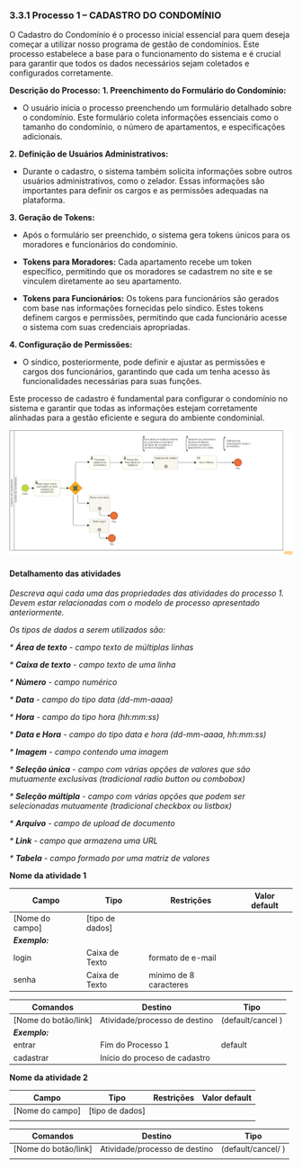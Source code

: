 ### 3.3.1 Processo 1 – CADASTRO DO CONDOMÍNIO

O Cadastro do Condomínio é o processo inicial essencial para quem deseja começar a utilizar nosso programa de gestão de condomínios. Este processo estabelece a base para o funcionamento do sistema e é crucial para garantir que todos os dados necessários sejam coletados e configurados corretamente.

**Descrição do Processo:**
**1. Preenchimento do Formulário do Condomínio:**

* O usuário inicia o processo preenchendo um formulário detalhado sobre o condomínio. Este formulário coleta informações essenciais como o tamanho do condomínio, o número de apartamentos, e especificações adicionais.
  
**2. Definição de Usuários Administrativos:**

* Durante o cadastro, o sistema também solicita informações sobre outros usuários administrativos, como o zelador. Essas informações são importantes para definir os cargos e as permissões adequadas na plataforma.

**3. Geração de Tokens:**

* Após o formulário ser preenchido, o sistema gera tokens únicos para os moradores e funcionários do condomínio.

* **Tokens para Moradores:** Cada apartamento recebe um token específico, permitindo que os moradores se cadastrem no site e se vinculem diretamente ao seu apartamento.

* **Tokens para Funcionários:** Os tokens para funcionários são gerados com base nas informações fornecidas pelo síndico. Estes tokens definem cargos e permissões, permitindo que cada funcionário acesse o sistema com suas credenciais apropriadas.

**4. Configuração de Permissões:**

* O síndico, posteriormente, pode definir e ajustar as permissões e cargos dos funcionários, garantindo que cada um tenha acesso às funcionalidades necessárias para suas funções.

Este processo de cadastro é fundamental para configurar o condomínio no sistema e garantir que todas as informações estejam corretamente alinhadas para a gestão eficiente e segura do ambiente condominial.

![Modelo BPMN do PROCESSO 13](images/processo-cadastro-do-condominio.png "Modelo BPMN do Processo 13.")

#### Detalhamento das atividades

_Descreva aqui cada uma das propriedades das atividades do processo 1. 
Devem estar relacionadas com o modelo de processo apresentado anteriormente._

_Os tipos de dados a serem utilizados são:_

_* **Área de texto** - campo texto de múltiplas linhas_

_* **Caixa de texto** - campo texto de uma linha_

_* **Número** - campo numérico_

_* **Data** - campo do tipo data (dd-mm-aaaa)_

_* **Hora** - campo do tipo hora (hh:mm:ss)_

_* **Data e Hora** - campo do tipo data e hora (dd-mm-aaaa, hh:mm:ss)_

_* **Imagem** - campo contendo uma imagem_

_* **Seleção única** - campo com várias opções de valores que são mutuamente exclusivas (tradicional radio button ou combobox)_

_* **Seleção múltipla** - campo com várias opções que podem ser selecionadas mutuamente (tradicional checkbox ou listbox)_

_* **Arquivo** - campo de upload de documento_

_* **Link** - campo que armazena uma URL_

_* **Tabela** - campo formado por uma matriz de valores_


**Nome da atividade 1**

| **Campo**       | **Tipo**         | **Restrições** | **Valor default** |
| ---             | ---              | ---            | ---               |
| [Nome do campo] | [tipo de dados]  |                |                   |
| ***Exemplo:***  |                  |                |                   |
| login           | Caixa de Texto   | formato de e-mail |                |
| senha           | Caixa de Texto   | mínimo de 8 caracteres |           |

| **Comandos**         |  **Destino**                   | **Tipo** |
| ---                  | ---                            | ---               |
| [Nome do botão/link] | Atividade/processo de destino  | (default/cancel  ) |
| ***Exemplo:***       |                                |                   |
| entrar               | Fim do Processo 1              | default           |
| cadastrar            | Início do proceso de cadastro  |                   |


**Nome da atividade 2**

| **Campo**       | **Tipo**         | **Restrições** | **Valor default** |
| ---             | ---              | ---            | ---               |
| [Nome do campo] | [tipo de dados]  |                |                   |
|                 |                  |                |                   |

| **Comandos**         |  **Destino**                   | **Tipo**          |
| ---                  | ---                            | ---               |
| [Nome do botão/link] | Atividade/processo de destino  | (default/cancel/  ) |
|                      |                                |                   |
